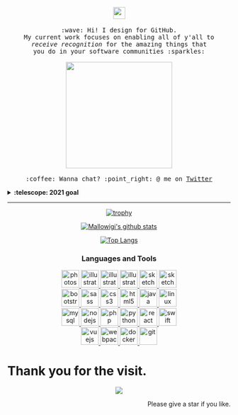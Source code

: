 <p align="center">
  <img src="https://cdn.jsdelivr.net/gh/Semporia/Semporia@master/image/Happy.gif" width="27px">
  <br><br>
  <samp>
    :wave: Hi! I design for GitHub.
    <br>My current work focuses on enabling all of y'all to
      <br><em>receive recognition</em> for the amazing things that
    <br>you do in your software communities :sparkles:<br><br>
    <img src="https://cdn.jsdelivr.net/gh/Semporia/Semporia@master/image/Pikachu.gif" width="240px" align="center">
    <br><br>:coffee: Wanna chat? :point_right: @ me on <a href="https://twitter.com/Swanpor">Twitter</a>
  </samp>
</p>

<details>
  <summary><b>:telescope: 2021 goal</b></summary>
  <br>
  I want to make a little game this year. that makes it really easy to design a game if you're primarily focusing on the art and story (like myself). I'm hoping to print this on a cartridge when I'm done so you can actually experience it on a Gameboy!
</details>

***

<div align="center"> 

[![trophy](https://github-profile-trophy.vercel.app/?username=Semporia&row=2&column=5&margin-w=15&margin-h=15&no-bg=true&theme=onedark)](https://github.com/Semporia)

[![Mallowigi's github stats](https://github-readme-stats.vercel.app/api?username=Semporia&show_icons=true&count_private=true&include_all_commits=true&title_color=eb1f6a&icon_color=e28905&text_color=999999&bg_color=27282200)](https://github.com/Semporia)

[![Top Langs](https://github-readme-stats.vercel.app/api/top-langs/?username=Semporia&langs_count=8&title_color=eb1f6a&icon_color=e28905&text_color=999999&bg_color=27282200)](https://github.com/Semporia)

</div>

<div align="center">
  <h3>
    Languages and Tools
  </h3>
  <p>
    <a href="https://www.photoshop.com/en" target="_blank">
      <img src="https://cdn.jsdelivr.net/gh/Semporia/Semporia@master/icon/Adobe-photoshop.svg" alt="photoshop" width="40" height="40" />
    </a>
    <a href="https://www.adobe.com/in/products/illustrator.html" target="_blank">
      <img src="https://cdn.jsdelivr.net/gh/Semporia/Semporia@master/icon/Adobe-illustrator.svg" alt="illustrator" width="40" height="40" />
    </a>
    <a href="https://www.adobe.com/in/products/photoshop-lightroom.html" target="_blank">
      <img src="https://cdn.jsdelivr.net/gh/Semporia/Semporia@master/icon/Adobe-Lightroom-Classic.svg" alt="illustrator" width="40" height="40" />
    </a>
    <a href="https://www.adobe.com/in/products/dreamweaver.html" target="_blank">
      <img src="https://cdn.jsdelivr.net/gh/Semporia/Semporia@master/icon/Adobe-Dreamweaver.svg" alt="illustrator" width="40" height="40" />
    </a>
    <a href="https://www.sketch.com/" target="_blank">
      <img src="https://cdn.jsdelivr.net/gh/Semporia/Semporia@master/icon/sketchapp-icon.svg" alt="sketch" width="40" height="40" />
    </a>
    <a href="https://www.sketch.com/" target="_blank">
      <img src="https://cdn.jsdelivr.net/gh/Semporia/Semporia@master/icon/final-cut-pro.svg" alt="sketch" width="40" height="40" />
    </a>
    <br/>
    <a href="https://getbootstrap.com" target="_blank">
      <img src="https://cdn.jsdelivr.net/gh/Semporia/Semporia@master/icon/bootstrap-plain-wordmark.svg" alt="bootstrap" width="40" height="40" />
    </a>
    <a href="https://sass-lang.com" target="_blank">
      <img src="https://cdn.jsdelivr.net/gh/Semporia/Semporia@master/icon/sass-original.svg" alt="sass" width="40" height="40" />
    </a>
    <a href="https://www.w3schools.com/css/" target="_blank">
      <img src="https://cdn.jsdelivr.net/gh/Semporia/Semporia@master/icon/css3-original-wordmark.svg" alt="css3" width="40" height="40" />
    </a>
    <a href="https://www.w3.org/html/" target="_blank">
      <img src="https://cdn.jsdelivr.net/gh/Semporia/Semporia@master/icon/html5-original-wordmark.svg" alt="html5" width="40" height="40" />
    </a>
    <a href="https://www.java.com" target="_blank">
      <img src="https://cdn.jsdelivr.net/gh/Semporia/Semporia@master/icon/java-original.svg" alt="java" width="40"
        height="40" />
    </a>
    <a href="https://www.linux.org/" target="_blank">
      <img src="https://cdn.jsdelivr.net/gh/Semporia/Semporia@master/icon/linux-original.svg" alt="linux" width="40" height="40" />
    </a>
    <br/>
    <a href="https://www.mysql.com/" target="_blank">
      <img src="https://cdn.jsdelivr.net/gh/Semporia/Semporia@master/icon/mysql-original-wordmark.svg" alt="mysql" width="40" height="40" />
    </a>
    <a href="https://nodejs.org" target="_blank">
      <img src="https://cdn.jsdelivr.net/gh/Semporia/Semporia@master/icon/nodejs-original-wordmark.svg" alt="nodejs" width="40" height="40" />
    </a>
    <a href="https://www.php.net" target="_blank">
      <img src="https://cdn.jsdelivr.net/gh/Semporia/Semporia@master/icon/php-original.svg" alt="php" width="40" height="40" />
    </a>
    <a href="https://www.python.org" target="_blank">
      <img src="https://cdn.jsdelivr.net/gh/Semporia/Semporia@master/icon/python-original.svg" alt="python" width="40" height="40" />
    </a>
    <a href="https://reactjs.org/" target="_blank">
      <img src="https://cdn.jsdelivr.net/gh/Semporia/Semporia@master/icon/react-original-wordmark.svg" alt="react" width="40" height="40" />
    </a>
    <a href="https://developer.apple.com/swift/" target="_blank">
      <img src="https://cdn.jsdelivr.net/gh/Semporia/Semporia@master/icon/swift-original.svg" alt="swift" width="40" height="40" />
    </a>
    <br/>
    <a href="https://vuejs.org/" target="_blank">
      <img src="https://cdn.jsdelivr.net/gh/Semporia/Semporia@master/icon/vuejs-original-wordmark.svg" alt="vuejs" width="40" height="40" />
    </a>
    <a href="https://webpack.js.org" target="_blank">
      <img src="https://cdn.jsdelivr.net/gh/Semporia/Semporia@master/icon/webpack-original-wordmark.svg" alt="webpack" width="40" height="40" />
    </a>
    <a href="https://www.docker.com/" target="_blank">
      <img src="https://cdn.jsdelivr.net/gh/Semporia/Semporia@master/icon/docker-original-wordmark.svg" alt="docker" width="40" height="40" />
    </a>
    <a href="https://git-scm.com/" target="_blank">
      <img src="https://cdn.jsdelivr.net/gh/Semporia/Semporia@master/icon/git-scm-icon.svg" alt="git" width="40" height="40" />
    </a>
  </p>
</div>


# Thank you for the visit.

<div align="center"> 

![](http://profile-counter.glitch.me/Semporia/count.svg)

</div>

<div align="right"> 

Please give a star if you like.

</div>